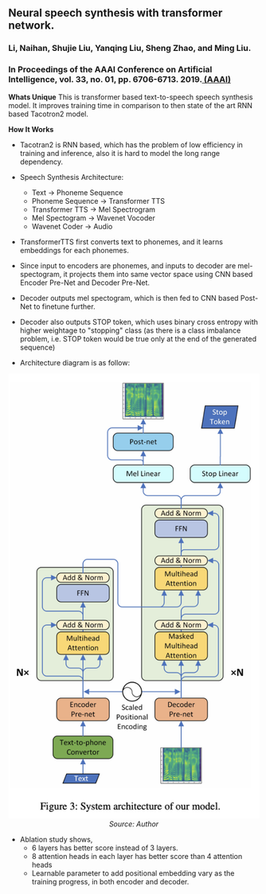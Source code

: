 ## Neural speech synthesis with transformer network.
### Li, Naihan, Shujie Liu, Yanqing Liu, Sheng Zhao, and Ming Liu. 
### In Proceedings of the AAAI Conference on Artificial Intelligence, vol. 33, no. 01, pp. 6706-6713. 2019.[ (AAAI)](https://ojs.aaai.org/index.php/AAAI/article/download/4642/4520)

**Whats Unique**
This is transformer based text-to-speech speech synthesis model. It improves training time in comparison to then state of the art RNN based Tacotron2 model.

**How It Works**
* Tacotran2 is RNN based, which has the problem of low efficiency in training and inference, also it is hard to model the long range dependency.
* Speech Synthesis Architecture:
    * Text -> Phoneme Sequence
    * Phoneme Sequence -> Transformer TTS
    * Transformer TTS -> Mel Spectrogram
    * Mel Spectogram -> Wavenet Vocoder
    * Wavenet Coder -> Audio

* TransformerTTS first converts text to phonemes, and it learns embeddings for each phonemes.
* Since input to encoders are phonemes, and inputs to decoder are mel-spectogram, it projects them into same vector space using CNN based Encoder Pre-Net and Decoder Pre-Net.
* Decoder outputs mel spectogram, which is then fed to CNN based Post-Net to finetune further.
* Decoder also outputs STOP token, which uses binary cross entropy with higher weightage to "stopping" class (as there is a class imbalance problem, i.e. STOP token would be true only at the end of the generated sequence)

* Architecture diagram is as follow:
<p align="center">
    <img width=600 src="images/TransformerTTS_arch.png">
    <em>Source: Author</em>
    </p>

* Ablation study shows, 
    * 6 layers has better score instead of 3 layers. 
    * 8 attention heads in each layer has better score than 4 attention heads
    * Learnable parameter to add positional embedding vary as the training progress, in both encoder and decoder.